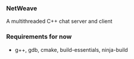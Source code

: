 ### NetWeave
A multithreaded C++ chat server and client

### Requirements for now

- g++, gdb, cmake, build-essentials, ninja-build